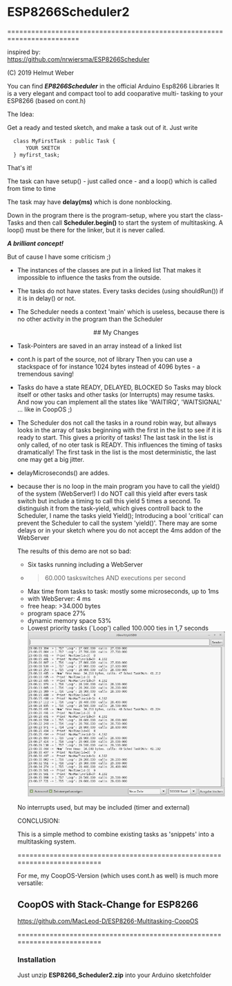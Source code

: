 # ESP8266Scheduler2

========================================================================


inspired by:<br>
https://github.com/nrwiersma/ESP8266Scheduler

  (C) 2019 Helmut Weber
  
  You can find ***EP8266Scheduler*** in the official Arduino Esp8266 Libraries
  It is a very elegant and compact tool to add cooparative multi-
  tasking to your ESP8266 (based on cont.h)
  
  The Idea:
  
  Get a ready and tested sketch, and make a task out of it.
  Just write

      class MyFirstTask : public Task {
          YOUR SKETCH
      } myfirst_task;
  
  That's it!
  
  The task can have setup() - just called once - and a loop() which is
  called from time to time
  
  The task may have  **delay(ms)**   which is done nonblocking.
  
  Down in the program there is the program-setup, where you start the
  class-Tasks and then call
  **Scheduler.begin()** to start the system of multitasking.
  A  loop()  must be there for the linker, but it is never called.
  
  ***A brilliant concept!***
  
  But of cause I have some criticism ;)
  
  - The instances of the classes are put in a linked list
    That makes it impossible to influence the tasks from the outside.
    
  - The tasks do not have states. Every tasks decides (using shouldRun())
    if it is in  delay()  or not.

  - The Scheduler needs a context  'main'  which is useless, because
    there is no other activity in the program than the Scheduler
    
  <center> 
  ## My Changes
</center>
  
  - Task-Pointers are saved in an array instead of a linked list

  - cont.h is part of the source, not of library
    Then you can use a stackspace of for instance 1024 bytes instead of
    4096 bytes - a tremendous saving!

  - Tasks do have a state READY, DELAYED, BLOCKED
    So Tasks may block itself or other tasks and other tasks (or Interrupts)
    may resume tasks.
    And now you can implement all the states like 'WAITIRQ', 'WAITSIGNAL' ...
    like in CoopOS ;)

  - The Scheduler dos not call the tasks in a round robin way, but allways
    looks in the array of tasks beginning with the first in the list
    to see if it is ready to start.
    This gives a priority of tasks!
    The last task in the list is only called, of no oter task is READY.
    This influences the timing of tasks dramatically!
    The first task in the list is the most deterministic, the last one
    may get a big jitter.

  - delayMicroseconds() are addes.
  
  - because ther is no loop in the main program you have to call the
    yield()  of the system (WebServer!)
    I do NOT call this yield after evers task switch but include a timing
    to call this yield 5 times a second.
    To distinguish it from the task-yield, which gives controll back to
    the Scheduler, I name the tasks yield   Yield();
    Introducing a bool 'critical' can prevent the Scheduler to call the
    system 'yield()'.
    There may are some delays or in your sketch where you do not accept the
    4ms addon of the WebServer

    The results of this demo are not so bad:
    - Six tasks running including a WebServer
    - >60.000 taskswitches AND executions per second
    - Max time from tasks to task: mostly some microseconds, up to 1ms
    - with WebServer: 4 ms
    - free heap: >34.000 bytes
    - program space 27%
    - dynamic memory space 53%
    - Lowest priority tasks (`Loop') called 100.000 ties in 1,7 seconds
    ![Screenshot](image2.jpg)

    No interrupts used, but may be included (timer and external)

    
    CONCLUSION:
    
    This is a simple method to combine existing tasks as 'snippets' into
    a multitasking system.
    
    ========================================================================

    For me, my CoopOS-Version (which uses cont.h as well) is much more versatile: 
    
    ## CoopOS with Stack-Change for ESP8266
    
    https://github.com/MacLeod-D/ESP8266-Multitasking-CoopOS
    
    ========================================================================
    
    ### Installation
    Just unzip **ESP8266_Scheduler2.zip** into your Arduino sketchfolder
    
    

